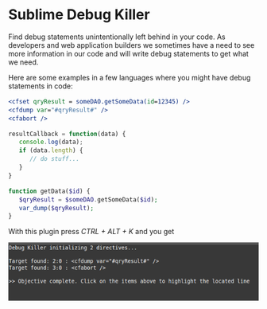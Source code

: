 # Sublime Debug Killer
Find debug statements unintentionally left behind in your code. As developers 
and web application builders we sometimes have a need to see more information
in our code and will write debug statements to get what we need. 

Here are some examples in a few languages where you might have debug
statements in code:

```coldfusion
<cfset qryResult = someDAO.getSomeData(id=12345) />
<cfdump var="#qryResult#" />
<cfabort />
```

```javascript
resultCallback = function(data) {
   console.log(data);
   if (data.length) {
      // do stuff...
   }
}
```

```php
function getData($id) {
   $qryResult = $someDAO.getSomeData($id);
   var_dump($qryResult);
}
```

With this plugin press *CTRL + ALT + K* and you get

![Screenshot](./images/result-screenshot.png)
